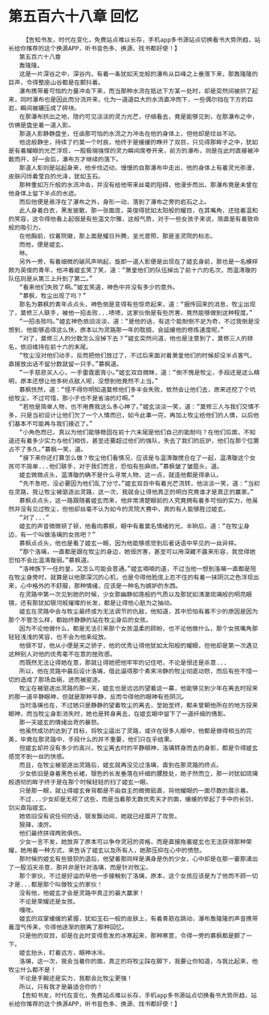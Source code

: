 # 第五百六十八章 回忆
        【告知书友，时代在变化，免费站点难以长存，手机app多书源站点切换看书大势所趋，站长给你推荐的这个换源APP，听书音色多、换源、找书都好使！】
       第五百六十八章
       轰隆隆。
       这是一片深谷之中，深谷内，有着一条犹如天龙般的瀑布从巨峰之上垂落下来，那轰隆隆的巨声，令得整座山谷都是在颤抖着。
       瀑布携带着可怕的力量冲击下来，而当那种水流在抵达下方某一处时，却是突然间被拱了起来，同时瀑布也是因此而分流开来，化为一道道巨大的水流直冲而下，一些偶尔挡在下方的巨岩，瞬间被碾压成了碎块。
       在那瀑布拱出之地，隐约可见淡淡的灵力光芒，仔细看去，竟是能够见到，在那瀑布之中，仿佛是盘坐着一道人影。
       那道人影静静盘坐，任由那可怕的水流之力冲击在他的身体上，但他却是纹丝不动。
       他这般静坐，持续了约莫一个时辰，他终于是缓缓的睁开了双目，只见得那眸子之中，犹如是有着耀眼的光芒浮现，一股极端强悍的灵力瞬间席卷开来，前方的瀑布，则是在此时直接被冲散而开，好一会后，瀑布方才继续的落下。
       那道人影则是站起身来，他步伐迈动，慢慢的自那瀑布中走出，他的身体上有着灵光弥漫，皮肤闪烁着莹白的光泽，犹如玉石。
       那种重如万斤般的水流冲击，并没有给他带来丝毫的阻碍，他漫步而出，那瀑布竟是未曾在他身体上留下半点的水迹。
       而后他便是悬浮在了瀑布之外，身形一动，落到了瀑布之旁的岩石之上。
       此人身着白衣，黑发披散，那一张面庞，英俊得犹如太阳般的耀目，在其嘴角，还挂着温和的笑容，这令得他看上起很是有些温文尔雅，这般气质，对于一些女孩子来说，简直是有着致命般的吸引力。
       在他胸前，纹着院徽，那上面是耀日升腾，圣光普照，那是圣灵院的标志。
       而他，便是姬玄。
       咻。
       另外一旁，有着细微的破风声响起，旋即一道人影便是出现在了姬玄身前，那也是一名模样颇为英俊的青年，他冲着姬玄笑了笑，道：“萧皇他们的队伍掉出了前十六的名次，而温清璇的队伍则是从第三上升到了第二。”
       “看来他们失败了啊。”姬玄笑道，神色中并没有多少的意外。
       “慕枫，牧尘出现了吗？”
       那名为慕枫的青年点点头，神色倒是变得有些惊奇起来，道：“据传回来的消息，牧尘出现了，莫修三人联手，被他一招击败...啧啧，这家伙倒是有些厉害，竟然能够做到这种程度。”
       “一招击败吗。”姬玄神色依旧淡淡，道：“是他的话，有这个能耐倒不足为奇，不过我倒是没想到，他能够追得这么快，原本以为灵路那一年的耽搁，会延缓他的修炼速度呢。”
       “对了，莫修三人的分数怎么没掉下去？”姬玄突然问道，他也是注意到了，莫修三人的排名，依旧维持在前十六的末尾。
       “牧尘没对他们动手，反而把他们放过了，不过后来面对着萧皇他们的时候却没半点客气，直接放出话不留分数就留一只手。”慕枫道。
       “一手慈悲买人心，一手雷霆震宵小。”姬玄双目微眯，道：“倒不愧是牧尘，手段还是这么精明，原本还想让他多树点敌人呢，没想到他竟然不上当。”
       慕枫恍然，道：“怪不得你明知道莫修他们多半会失败，依然会让他们去，原来还挖了个坑给牧尘，不过可惜，那小子也不是省油的灯啊。”
       “若他是简单人物，也不用费我这么多心神了。”姬玄淡淡一笑，道：“莫修三人与我们交情不多，只是当初设计让他们欠了一个人情而已，如今此事一完，再加上牧尘给他们的人情，以后他们基本不可能再与我们接近了。”
       “小角色而已，真以为他们能够稳固在前十六末尾是他们自己的能耐吗？在他们后面，不知道还有着多少实力与他们相仿，甚至还要超过他们的强队，失去了我们的庇护，他们在那个位置占不了多久。”慕枫一笑，道。
       “接下来你还打算怎么做？牧尘他们看情况，应该是与温清璇搅合在了一起，温清璇这个女孩可不简单...他们联手，对于我们而言，恐怕有些麻烦。”慕枫皱了皱眉头，道。
       姬玄微微点头，温清璇的确不是什么寻常人物，这一点，就连他都是得承认。
       “先不急吧，没必要因为他们乱了分寸。”姬玄双目中有着光芒流转，他淡淡一笑，道：“当初在灵路，我让牧尘被驱逐出灵路，这一次，我就会让得他真正的明白究竟谁才是真正的赢家。”
       慕枫点点头，这一路跟随着姬玄而来，他非常清楚眼前的人究竟拥有着多可怕的实力，他虽然并没有见过牧尘，但他却丝毫不认为如今的灵院大赛中，真的有人能够胜过姬玄。
       “对了...”
       姬玄的声音微微顿了顿，他看向慕枫，眼中有着莫名情绪的光，半晌后，道：“在牧尘身边，有一个叫做洛璃的女孩吧？”
       慕枫点点头，他也是看了姬玄一眼，因为他能够感觉到后者话语中罕见的一丝异样。
       “那个洛璃，一直都是跟在牧尘的身边，她很厉害，甚至可以用深藏不露来形容，我觉得她恐怕不会比温清璇弱。”慕枫道。
       “洛神族下一任的皇，又怎么可能会普通。”姬玄喃喃的道，不过当他一想到洛璃一直都是陪在牧尘身旁时，就算是以他那深沉的心机，也是令得他脸庞上忍不住的有着一抹阴沉之色浮现出来，心中格外的不舒服，那种情绪，应该是一种名为嫉妒的东西。
       在灵路中第一次见到她的时候，少女那幽静如莲般的气质以及那犹如清澈琉璃般的明亮眼镜，还有那犹如银河般璀璨的长发，都是让得他心脏为之抽动。
       姬玄在灵路中会与牧尘最终成为无法调节的仇敌，他知道，其中恐怕有着不少的原因是因为那个不管怎么样，都始终静静的站在牧尘身后的女孩。
       因为不论他做什么，都是无法引来那个女孩温柔的顾盼，也不论他做什么，那个女孩嘴角那轻轻浅浅的笑容，也不会为他来绽放。
       他很不甘，他从小便是天之骄子，他的优秀让得他犹如太阳般的耀眼，但他却是第一次遇见这种别人对他的优秀毫不在意的挫败感。
       而既然无法让得她在意，那就让得她把他牢牢的记住吧，不论是恨还是杀意...
       所以，他在灵路中最后设计洛璃，借此逼得那个素来冷静的牧尘彻底动怒，而后有些不惜一切的造成了那场血祸，进而被驱逐。
       牧尘在被驱逐出灵路的那一天，姬玄也是远远的望着这一幕，他能够见到少年在离去时投来的那一道平静眼神，但就是那种平静，反而令得他的眼神有些阴沉。
       当时洛璃也在，不过她只是静静的望着牧尘的离去，至始至终，都未曾朝他所在的地方投来眼神，而当牧尘身影消失时，她也是转身离去，在姬玄眼中留下了一道纤细的倩影。
       那一天姬玄的情绪出奇的暴怒。
       他虽然成功的达到了目标，将牧尘逼出了灵路，或许在很多人眼中，他都是做得相当的完美，毕竟在那灵路中，手段什么的并不重要，他们只在乎结果。
       但姬玄却并没有多少的高兴，牧尘离去时的平静眼神，洛璃转身而去的身影，都是令得姬玄感觉不到一丝的快感。
       而且，在牧尘被驱逐出灵路后，姬玄就再没见过洛璃，直到在那灵路的终点。
       少女依旧是身着黑色长裙，银色的长发垂落在纤细的腰肢处，她孑然而立，那一对犹如琉璃般透彻的眸子终于是在那个时候轻轻的扫了姬玄一眼。
       只是那一眼，就让得姬玄脊背都是不由自主的微微挺直，将他耀眼的一面尽数的展示着。
       不过...少女却是无视了这些，而是当着那无数优秀天才的面，缓缓的举起了手中的长剑，剑尖直指姬玄。
       她依旧没有说任何的话，银发飘动间，她就已经展开了攻势。
       狠辣，凌厉。
       他们最终拼得两败俱伤。
       少女一言不发，她放弃了原本可以争夺灵冠的资格，而是直接拖着姬玄也无法获得那种荣耀，她用着一种方式，来告诉了姬玄以及所有人，她那压抑在心中的愤怒。
       那时候的姬玄有些狼狈的退后，他望着那同样是满身是伤的少女，心中却是在那一霎那涌出了一股滔天杀意，那并非是针对洛璃，而是针对牧尘。
       那个家伙，不过是好运的早他一步接触到了洛璃，原本，这个女孩应该是为了他而不顾一切才是...都是那个叫做牧尘的家伙！
       没有他，他姬玄才会是灵路中真正的最大赢家！
       不论是荣耀还是女孩。
       嘎吱。
       姬玄的双掌缓缓的紧握，犹如玉石一般的皮肤上，有着青筋在跳动，瀑布轰隆隆的声音携带着湿气传来，令得他逐渐的脱离了那种回忆。
       只是他的双目，却是在此时变得愈发的冰寒起来，那种寒意，令得一旁的慕枫都是颤了一下。
       姬玄抬头，盯着远方，眼神冰冷。
       洛璃，这一次，我会当着你的面，真正的将牧尘踩在脚下，我要让你知道，与我比起来，他牧尘什么都不是！
       不论是手腕还是实力，我都会比牧尘更强！
       所以，只有我才是最适合你的！
       【告知书友，时代在变化，免费站点难以长存，手机app多书源站点切换看书大势所趋，站长给你推荐的这个换源APP，听书音色多、换源、找书都好使！】